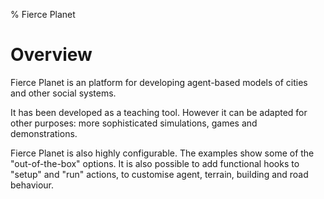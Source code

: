 % Fierce Planet

# Overview

Fierce Planet is an platform for developing agent-based models of cities and other social systems.

It has been developed as a teaching tool. However it can be adapted for other purposes: more sophisticated simulations, games and demonstrations.

Fierce Planet is also highly configurable. The examples show some of the "out-of-the-box" options. It is also possible to add functional hooks to "setup" and "run" actions, to customise agent, terrain, building and road behaviour.
